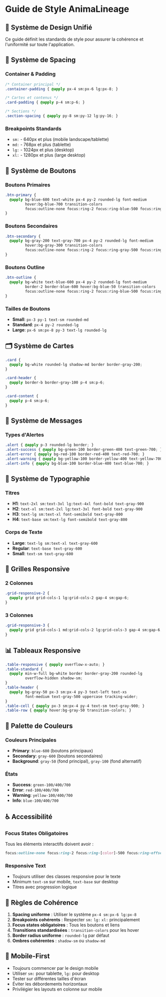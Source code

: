 # Guide de Style AnimaLineage

## 🎨 Système de Design Unifié

Ce guide définit les standards de style pour assurer la cohérence et l'uniformité sur toute l'application.

## 📏 Système de Spacing

### Container & Padding
```css
/* Container principal */
.container-padding { @apply px-4 sm:px-6 lg:px-8; }

/* Cartes et contenus */
.card-padding { @apply p-4 sm:p-6; }

/* Sections */
.section-spacing { @apply py-8 sm:py-12 lg:py-16; }
```

### Breakpoints Standards
- `sm:` - 640px et plus (mobile landscape/tablette)
- `md:` - 768px et plus (tablette)
- `lg:` - 1024px et plus (desktop)
- `xl:` - 1280px et plus (large desktop)

## 🎯 Système de Boutons

### Boutons Primaires
```css
.btn-primary {
  @apply bg-blue-600 text-white px-4 py-2 rounded-lg font-medium
         hover:bg-blue-700 transition-colors
         focus:outline-none focus:ring-2 focus:ring-blue-500 focus:ring-offset-2;
}
```

### Boutons Secondaires
```css
.btn-secondary {
  @apply bg-gray-200 text-gray-700 px-4 py-2 rounded-lg font-medium
         hover:bg-gray-300 transition-colors
         focus:outline-none focus:ring-2 focus:ring-gray-500 focus:ring-offset-2;
}
```

### Boutons Outline
```css
.btn-outline {
  @apply bg-white text-blue-600 px-4 py-2 rounded-lg font-medium
         border-2 border-blue-600 hover:bg-blue-50 transition-colors
         focus:outline-none focus:ring-2 focus:ring-blue-500 focus:ring-offset-2;
}
```

### Tailles de Boutons
- **Small**: `px-3 py-1 text-sm rounded-md`
- **Standard**: `px-4 py-2 rounded-lg`
- **Large**: `px-6 sm:px-8 py-3 text-lg rounded-lg`

## 🗂️ Système de Cartes

```css
.card {
  @apply bg-white rounded-lg shadow-md border border-gray-200;
}

.card-header {
  @apply border-b border-gray-100 p-4 sm:p-6;
}

.card-content {
  @apply p-4 sm:p-6;
}
```

## 📢 Système de Messages

### Types d'Alertes
```css
.alert { @apply p-3 rounded-lg border; }
.alert-success { @apply bg-green-100 border-green-400 text-green-700; }
.alert-error { @apply bg-red-100 border-red-400 text-red-700; }
.alert-warning { @apply bg-yellow-100 border-yellow-400 text-yellow-700; }
.alert-info { @apply bg-blue-100 border-blue-400 text-blue-700; }
```

## 📝 Système de Typographie

### Titres
- **H1**: `text-2xl sm:text-3xl lg:text-4xl font-bold text-gray-900`
- **H2**: `text-xl sm:text-2xl lg:text-3xl font-bold text-gray-900`
- **H3**: `text-lg sm:text-xl font-semibold text-gray-800`
- **H4**: `text-base sm:text-lg font-semibold text-gray-800`

### Corps de Texte
- **Large**: `text-lg sm:text-xl text-gray-600`
- **Regular**: `text-base text-gray-600`
- **Small**: `text-sm text-gray-600`

## 📱 Grilles Responsive

### 2 Colonnes
```css
.grid-responsive-2 {
  @apply grid grid-cols-1 lg:grid-cols-2 gap-4 sm:gap-6;
}
```

### 3 Colonnes
```css
.grid-responsive-3 {
  @apply grid grid-cols-1 md:grid-cols-2 lg:grid-cols-3 gap-4 sm:gap-6;
}
```

## 📊 Tableaux Responsive

```css
.table-responsive { @apply overflow-x-auto; }
.table-standard {
  @apply min-w-full bg-white border border-gray-200 rounded-lg
         overflow-hidden shadow-sm;
}
.table-header {
  @apply bg-gray-50 px-3 sm:px-4 py-3 text-left text-xs
         font-medium text-gray-500 uppercase tracking-wider;
}
.table-cell { @apply px-3 sm:px-4 py-4 text-sm text-gray-900; }
.table-row { @apply hover:bg-gray-50 transition-colors; }
```

## 🎨 Palette de Couleurs

### Couleurs Principales
- **Primary**: `blue-600` (boutons principaux)
- **Secondary**: `gray-600` (boutons secondaires)
- **Background**: `gray-50` (fond principal), `gray-100` (fond alternatif)

### États
- **Success**: `green-100/400/700`
- **Error**: `red-100/400/700`
- **Warning**: `yellow-100/400/700`
- **Info**: `blue-100/400/700`

## ♿ Accessibilité

### Focus States Obligatoires
Tous les éléments interactifs doivent avoir :
```css
focus:outline-none focus:ring-2 focus:ring-[color]-500 focus:ring-offset-2
```

### Responsive Text
- Toujours utiliser des classes responsive pour le texte
- Minimum `text-sm` sur mobile, `text-base` sur desktop
- Titres avec progression logique

## 📏 Règles de Cohérence

1. **Spacing uniforme** : Utiliser le système `px-4 sm:px-6 lg:px-8`
2. **Breakpoints cohérents** : Respecter `sm:` `lg:` `xl:` principalement
3. **Focus states obligatoires** : Tous les boutons et liens
4. **Transitions standardisées** : `transition-colors` pour les hover
5. **Border radius uniforme** : `rounded-lg` par défaut
6. **Ombres cohérentes** : `shadow-sm` ou `shadow-md`

## 📱 Mobile-First

- Toujours commencer par le design mobile
- Utiliser `sm:` pour tablette, `lg:` pour desktop
- Tester sur différentes tailles d'écran
- Éviter les débordements horizontaux
- Privilégier les layouts en colonne sur mobile